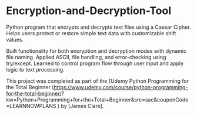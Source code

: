 # Encryption-and-Decryption-Tool

 Python program that encrypts and decrypts text files using a Caesar Cipher. 
 Helps users protect or restore simple text data with customizable shift values.

 Built functionality for both encryption and decryption modes with dynamic file naming. 
 Applied ASCII, file handling, and error-checking using try/except. 
 Learned to control program flow through user input and apply logic to text processing.

 This project was completed as part of the [Udemy Python Programming for the Total Beginner (https://www.udemy.com/course/python-programming-for-the-total-beginner/? kw=Python+Programming+for+the+Total+Beginner&src=sac&couponCode=LEARNNOWPLANS ) by [James Clare].
